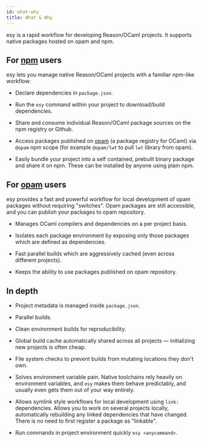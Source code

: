 ```yaml
---
id: what-why
title: What & Why
---
```


esy is a rapid workflow for developing Reason/OCaml projects. It supports native
packages hosted on opam and npm.


## For [npm](https://npmjs.org/) users

esy lets you manage native Reason/OCaml projects with a familiar npm-like workflow:

* Declare dependencies in `package.json`.

* Run the `esy` command within your project to download/build dependencies.

* Share and consume individual Reason/OCaml package sources on the npm registry or Github.

* Access packages published on [opam](https://opam.ocaml.org/) (a package
  registry for OCaml) via `@opam` npm scope (for example `@opam/lwt` to pull
  `lwt` library from opam).

* Easily bundle your project into a self contained, prebuilt binary package and share it
  on npm. These can be installed by anyone using plain npm.

## For [opam](https://opam.ocaml.org/) users

esy provides a fast and powerful workflow for local development of opam packages without
requiring "switches". Opam packages are still accessible, and you can publish
your packages to opam repository.

* Manages OCaml compilers and dependencies on a per project basis.

* Isolates each package environment by exposing only those packages which are
  defined as dependencies.

* Fast parallel builds which are aggressively cached (even across different
  projects).

* Keeps the ability to use packages published on opam repository.

## In depth

* Project metadata is managed inside `package.json`.

* Parallel builds.

* Clean environment builds for reproducibility.

* Global build cache automatically shared across all projects — initializing new
  projects is often cheap.

* File system checks to prevent builds from mutating locations they don't
  own.

* Solves environment variable pain. Native toolchains rely heavily on environment
  variables, and `esy` makes them behave predictably, and usually even gets them
  out of your way entirely.

* Allows symlink style workflows for local development using `link:` dependencies.
  Allows you to work on several projects locally, automatically rebuilding any
  linked dependencies that have changed. There is no need to first register a package
  as "linkable".

* Run commands in project environment quickly `esy <anycommand>`.
